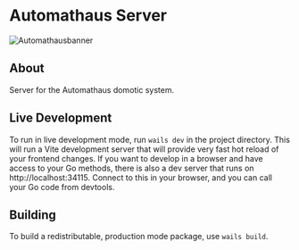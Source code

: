 # Automathaus Server
![Automathausbanner](https://github.com/user-attachments/assets/c98e062b-5e68-4521-be67-546ca700de25)

## About

Server for the Automathaus domotic system.

## Live Development

To run in live development mode, run `wails dev` in the project directory. This will run a Vite development
server that will provide very fast hot reload of your frontend changes. If you want to develop in a browser
and have access to your Go methods, there is also a dev server that runs on http://localhost:34115. Connect
to this in your browser, and you can call your Go code from devtools.

## Building

To build a redistributable, production mode package, use `wails build`.
